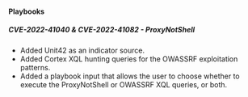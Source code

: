 
#### Playbooks
##### CVE-2022-41040 & CVE-2022-41082 - ProxyNotShell
- Added Unit42 as an indicator source.
- Added Cortex XQL hunting queries for the OWASSRF exploitation patterns.
- Added a playbook input that allows the user to choose whether to execute the ProxyNotShell or OWASSRF XQL queries, or both.
